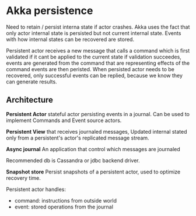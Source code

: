 # Akka persistence 

Need to retain / persist interna state if actor crashes. 
Akka uses the fact that only actor internal state is persisted
but not current internal state. Events with how internal states can be recovered are stored. 

Persistent actor receives a new message that calls a command 
which is first validated if it cant be applied to the current state 
if validation succeedes, events are generated from the command that are representing effects of the command 
events are then peristed. When persisted actor needs to be recovered, only 
successful events can be replied, because we know they can generate results. 

## Architecture

**Persistent Actor** stateful actor persisting events in a journal. 
Can be used to implement Commands and Event source actors. 
 
**Persistent View** that receives journaled messages, Updated internal stated only from 
 a persistent's actor's  replicated message stream. 
 
**Async journal**
 An application that control which messages are journaled
 
 Recommended db is Cassandra or jdbc backend driver.  
 
**Snapshot store**
Persist snapshots of a persistent actor, used to optimize recovery time. 

Persistent actor handles: 
- command: instructions from outside world
- event: stored operations from the journal 